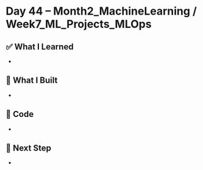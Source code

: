 # Day 44 – Month2_MachineLearning / Week7_ML_Projects_MLOps

## ✅ What I Learned
- 

## 🔨 What I Built
- 

## 📂 Code
- 

## 🎯 Next Step
- 
